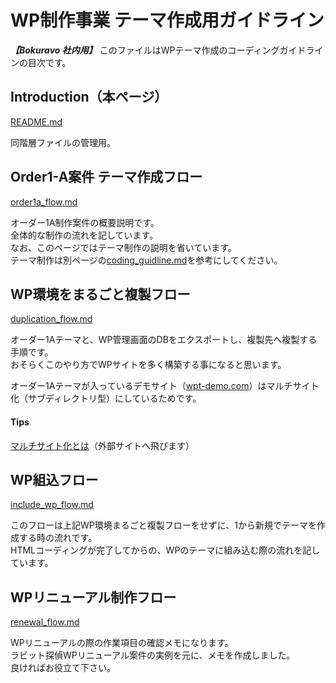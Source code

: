 # WP制作事業 テーマ作成用ガイドライン

***【Bokuravo 社内用】***
このファイルはWPテーマ作成のコーディングガイドラインの目次です。

## Introduction（本ページ）

[README.md](README.md)

同階層ファイルの管理用。

## Order1-A案件 テーマ作成フロー

[order1a_flow.md](order1a_flow.md)

オーダー1A制作案件の概要説明です。  
全体的な制作の流れを記しています。  
なお、このページではテーマ制作の説明を省いています。  
テーマ制作は別ページの[coding_guidline.md](coding_guidline.md)を参考にしてください。

## WP環境をまるごと複製フロー

[duplication_flow.md](duplication_flow.md)

オーダー1Aテーマと、WP管理画面のDBをエクスポートし、複製先へ複製する手順です。  
おそらくこのやり方でWPサイトを多く構築する事になると思います。  
  
オーダー1Aテーマが入っているデモサイト（[wpt-demo.com](https://wpt-demo.com/)）はマルチサイト化（サブディレクトリ型）にしているためです。  

#### Tips

[マルチサイト化とは](https://www.sejuku.net/blog/83193)（外部サイトへ飛びます）

## WP組込フロー

[include_wp_flow.md](include_wp_flow.md)

このフローは上記WP環境まるごと複製フローをせずに、1から新規でテーマを作成する時の流れです。  
HTMLコーディングが完了してからの、WPのテーマに組み込む際の流れを記しています。

## WPリニューアル制作フロー

[renewal_flow.md](renewal_flow.md)

WPリニューアルの際の作業項目の確認メモになります。  
ラビット探偵WPリニューアル案件の実例を元に、メモを作成しました。  
良ければお役立て下さい。